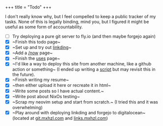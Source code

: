 +++
title = "Todo"
+++

I don't really know why, but I feel compelled to keep a public tracker of my tasks. None of this is legally binding, mind you, but I figured it might be useful as some form of accountability.

<div id="todolist">

- [ ] Try deploying a pure git server to fly.io (and then maybe forgejo again)
- [x] ~Finish this todo page~
- [x] ~Set up and try out [linkding](https://github.com/sissbruecker/linkding)~
- [x] ~Add a [\/now](https://nownownow.com/about) page~
- [x] ~Finish the [uses](@/uses.md) page~
- [x] ~I'd like a way to deploy this site from another machine, like a github action or something~ (I ended up writing a [script](https://git.mxhzl.com/mxhzl/mxhzl.com/src/branch/main/deploy.sh) but may revisit this in the future).
- [x] ~Finish writing my resume~
- [x] ~then either upload it here or recreate it in html~
- [x] ~Write some posts so I have actual content.~
- [x] ~Write post about NixOs testing~
- [x] ~Scrap my neovim setup and start from scratch.~ (I tried this and it was overwhelming)
- [x] ~Play around with deploying linkding and forgejo to digitalocean~ (located at [git.mxhzl.com](https://git.mxhzl.com) and [links.mxhzl.com](https://links.mxhzl.com/))

</div>
